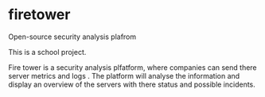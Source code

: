 # firetower
Open-source security analysis plafrom

This is a school project.

Fire tower is a security analysis plfatform, where companies can send there server metrics and logs .
The platform will analyse the information and display an overview of the servers with there status and possible incidents.





